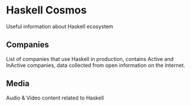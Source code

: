 # Haskell Cosmos

Useful information about Haskell ecosystem

## Companies

List of companies that use Haskell in production, contains Active and InActive companies, data collected from open information on the Internet.


## Media

Audio & Video content related to Haskell
